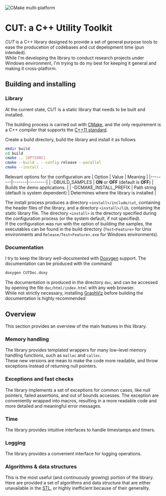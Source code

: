 ![CMake multi-platform](https://github.com/filthynobleman/cut/actions/workflows/cmake-multi-platform.yml/badge.svg)

# CUT: a C++ Utility Toolkit
*CUT* is a C++ library designed to provide a set of general purpose tools to ease the producetion of codebases and cut depelopment time (pun intended).  
While I'm developing the library to conduct research projects under Windows environment, I'm trying to do my best for keeping it general and making it cross-platform.


## Building and installing
### Library
At the current state, CUT is a static library that needs to be built and installed.  

The building process is carried out with [CMake](https://cmake.org/), and the only requirement is a C++ compiler that supports the [C++11 standard](https://en.cppreference.com/w/cpp/compiler_support/11).  

Create a build directory, build the library and install it as follows
```sh
mkdir build
cd build
cmake .. [OPTIONS]
cmake --build . --config release --parallel
cmake --install .
```

Relevant options for the configuration are
| Option | Value | Meaning |
|--------|-------|---------|
| -DBUILD_SAMPLES | **ON** or **OFF** (default is **OFF**) | Builds the demo applications. |
| -DCMAKE_INSTALL_PREFIX | Path string (default is system dependent) | Determines where the library is installed |

The install process produces a directory `<install>/include/cut`, containing the header files of the library, and a directory `<install>/lib`, containing the static library file. The directory `<install>` is the directory specified during the configuration process (or the system default, if not specified).  
If the configuration was run with the option of building the samples, the executables can be found in the build directory (`Test<Feature>` for Unix environments and `Release/Test<Feature>.exe` for Windows environments).


### Documentation
I try to keep the library well-documented with [Doxygen](https://www.doxygen.nl/) support. The documentation can be produced with the command
```sh
doxygen CUTDoc.doxy
```
The documentation is produced in the directory `doc`, and can be accessed by opening the file `doc/html/index.html` with any web browser.  
While not strictly necessary, installing [GraphViz](https://graphviz.org/) before building the documentation is highly recommended


## Overview
This section provides an overview of the main features in this library.

### Memory handling
The library provides templated wrappers for many low-level memory handling functions, such as `malloc` and `calloc`.  
These new versions are mean to make the code more readable, and throw exceptions instead of returning null pointers.

### Exceptions and fast checks
The library implements a set of exceptions for common cases, like null pointers, failed assertions, and out of bounds accesses. The exception are conveniently wrapped into macros, resulting in a more readable code and more detailed and meaningful error messages.

### Time
The library provides intuitive interfaces to handle timestamps and timers.

### Logging
The library provides a convenient interface for logging operations.

### Algorithms & data structures
This is the most useful (and continuously growing) portion of the library.  
Here are provided a set of algorithms and data structure that are either unavailable in the [STL](https://en.wikipedia.org/wiki/Standard_Template_Library), or highly inefficient because of their generality.